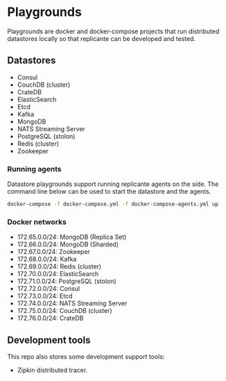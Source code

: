 Playgrounds
===========
Playgrounds are docker and docker-compose projects that run distributed
datastores locally so that replicante can be developed and tested.


Datastores
----------

  * Consul
  * CouchDB (cluster)
  * CrateDB
  * ElasticSearch
  * Etcd
  * Kafka
  * MongoDB
  * NATS Streaming Server
  * PostgreSQL (stolon)
  * Redis (cluster)
  * Zookeeper

### Running agents
Datastore playgrounds support running replicante agents on the side.
The command line below can be used to start the datastore and the agents.

```bash
docker-compose -f docker-compose.yml -f docker-compose-agents.yml up
```

### Docker networks

  * 172.65.0.0/24: MongoDB (Replica Set)
  * 172.66.0.0/24: MongoDB (Sharded)
  * 172.67.0.0/24: Zookeeper
  * 172.68.0.0/24: Kafka
  * 172.69.0.0/24: Redis (cluster)
  * 172.70.0.0/24: ElasticSearch
  * 172.71.0.0/24: PostgreSQL (stolon)
  * 172.72.0.0/24: Consul
  * 172.73.0.0/24: Etcd
  * 172.74.0.0/24: NATS Streaming Server
  * 172.75.0.0/24: CouchDB (cluster)
  * 172.76.0.0/24: CrateDB


Development tools
-----------------
This repo also stores some development support tools:

  * Zipkin distributed tracer.
